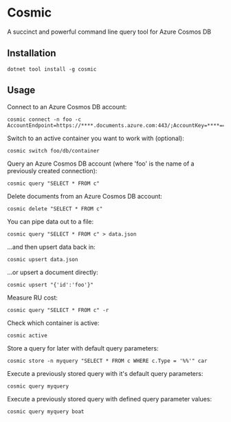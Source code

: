 # Cosmic
A succinct and powerful command line query tool for Azure Cosmos DB

## Installation
```
dotnet tool install -g cosmic
```

## Usage
Connect to an Azure Cosmos DB account:
```
cosmic connect -n foo -c AccountEndpoint=https://****.documents.azure.com:443/;AccountKey=****==;
```

Switch to an active container you want to work with (optional):
```
cosmic switch foo/db/container
```

Query an Azure Cosmos DB account (where 'foo' is the name of a previously created connection):
```
cosmic query "SELECT * FROM c"
```

Delete documents from an Azure Cosmos DB account:
```
cosmic delete "SELECT * FROM c"
```

You can pipe data out to a file:
```
cosmic query "SELECT * FROM c" > data.json
```

...and then upsert data back in:
```
cosmic upsert data.json
```

...or  upsert a document directly:
```
cosmic upsert "{'id':'foo'}"
```

Measure RU cost:
```
cosmic query "SELECT * FROM c" -r
```

Check which container is active:
```
cosmic active
```

Store a query for later with default query parameters:
```
cosmic store -n myquery "SELECT * FROM c WHERE c.Type = '%%'" car
```

Execute a previously stored query with it's default query parameters:
```
cosmic query myquery
```

Execute a previously stored query with defined query parameter values:
```
cosmic query myquery boat
```
